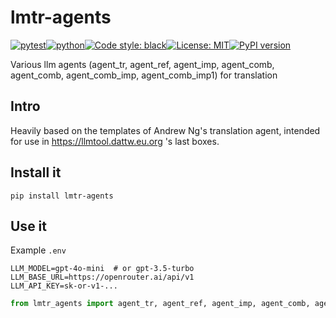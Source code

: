 # lmtr-agents
[![pytest](https://github.com/ffreemt/lmtr-agents/actions/workflows/routine-tests.yml/badge.svg)](https://github.com/ffreemt/lmtr-agents/actions)[![python](https://img.shields.io/static/v1?label=python+&message=3.8%2B&color=blue)](https://www.python.org/downloads/)[![Code style: black](https://img.shields.io/badge/code%20style-black-000000.svg)](https://github.com/psf/black)[![License: MIT](https://img.shields.io/badge/License-MIT-yellow.svg)](https://opensource.org/licenses/MIT)[![PyPI version](https://badge.fury.io/py/lmtr-agents.svg)](https://badge.fury.io/py/lmtr-agents)

Various llm agents (agent_tr, agent_ref, agent_imp, agent_comb, agent_comb, agent_comb_imp, agent_comb_imp1) for translation

## Intro
Heavily based on the templates of Andrew Ng's translation agent, intended for use in https://llmtool.dattw.eu.org 's last boxes.

## Install it

```shell
pip install lmtr-agents

```

## Use it
Example `.env`
```
LLM_MODEL=gpt-4o-mini  # or gpt-3.5-turbo
LLM_BASE_URL=https://openrouter.ai/api/v1
LLM_API_KEY=sk-or-v1-...
```

```python
from lmtr_agents import agent_tr, agent_ref, agent_imp, agent_comb, agent_comb, agent_comb_imp, agent_comb_imp1
```